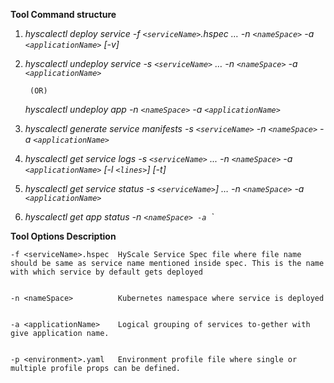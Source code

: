 **Tool Command structure**



1.  _hyscalectl deploy service -f `<serviceName>`.hspec … 
      -n `<nameSpace>`  -a `<applicationName>` [-v]_

2. _hyscalectl undeploy service -s `<serviceName>` …_
        _-n `<nameSpace>`_ _-a `<applicationName>`_


        (OR)


   _hyscalectl undeploy app_ _-n `<nameSpace>`_ _-a `<applicationName>`_


3. _hyscalectl generate service manifests  -s `<serviceName>`_
        _-n `<nameSpace>`_ _-a `<applicationName>`_

4. _hyscalectl get service logs -s `<serviceName>` ..._ _-n `<nameSpace>`_ _-a `<applicationName>` [-l `<lines>`] [-t]_

5. _hyscalectl get service status  -s `<serviceName>`]  …_ _-n `<nameSpace>`_ _-a `<applicationName>`_

6. _hyscalectl get app status  -n `<nameSpace> -a `<applicationName>`_


**Tool Options Description**

    -f <serviceName>.hspec  HyScale Service Spec file where file name should be same as service name mentioned inside spec. This is the name with which service by default gets deployed


    -n <nameSpace>          Kubernetes namespace where service is deployed


    -a <applicationName>    Logical grouping of services to-gether with give application name. 


    -p <environment>.yaml   Environment profile file where single or multiple profile props can be defined.
